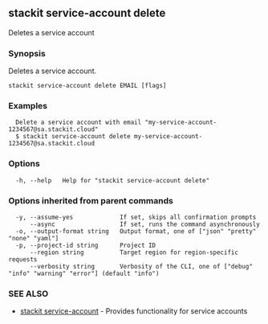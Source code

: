 ## stackit service-account delete

Deletes a service account

### Synopsis

Deletes a service account.

```
stackit service-account delete EMAIL [flags]
```

### Examples

```
  Delete a service account with email "my-service-account-1234567@sa.stackit.cloud"
  $ stackit service-account delete my-service-account-1234567@sa.stackit.cloud
```

### Options

```
  -h, --help   Help for "stackit service-account delete"
```

### Options inherited from parent commands

```
  -y, --assume-yes             If set, skips all confirmation prompts
      --async                  If set, runs the command asynchronously
  -o, --output-format string   Output format, one of ["json" "pretty" "none" "yaml"]
  -p, --project-id string      Project ID
      --region string          Target region for region-specific requests
      --verbosity string       Verbosity of the CLI, one of ["debug" "info" "warning" "error"] (default "info")
```

### SEE ALSO

* [stackit service-account](./stackit_service-account.md)	 - Provides functionality for service accounts

